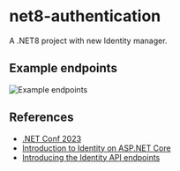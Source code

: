 # net8-authentication
A .NET8 project with new Identity manager.
## Example endpoints

![Example endpoints](https://andrewlock.net/content/images/2023/identity_endpoints_03.png)
## References

- [.NET Conf 2023](https://devblogs.microsoft.com/dotnet/improvements-auth-identity-aspnetcore-8/)
- [Introduction to Identity on ASP.NET Core](https://learn.microsoft.com/en-us/aspnet/core/security/authentication/identity?view=aspnetcore-8.0&tabs=visual-studio)
- [Introducing the Identity API endpoints](https://andrewlock.net/exploring-the-dotnet-8-preview-introducing-the-identity-api-endpoints/)

